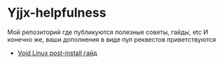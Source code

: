 # Yjjx-helpfulness
Мой репозиторий где публикуются полезные советы, гайды, etc
И конечно же, ваши дополнения в виде пул реквестов приветствуются
- [Void Linux post-install гайд](https://github.com/Yjjx/Yjjx-helpfulness/blob/main/Void_Linux.md)
